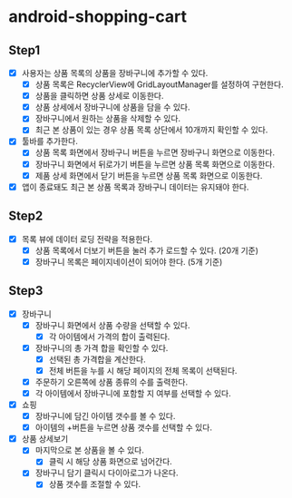 # android-shopping-cart

## Step1

- [x] 사용자는 상품 목록의 상품을 장바구니에 추가할 수 있다.
    - [x] 상품 목록은 RecyclerView에 GridLayoutManager를 설정하여 구현한다.
    - [x] 상품을 클릭하면 상품 상세로 이동한다.
    - [x] 상품 상세에서 장바구니에 상품을 담을 수 있다.
    - [x] 장바구니에서 원하는 상품을 삭제할 수 있다.
    - [x] 최근 본 상품이 있는 경우 상품 목록 상단에서 10개까지 확인할 수 있다.
- [x] 툴바를 추가한다.
    - [x] 상품 목록 화면에서 장바구니 버튼을 누르면 장바구니 화면으로 이동한다.
    - [x] 장바구니 화면에서 뒤로가기 버튼을 누르면 상품 목록 화면으로 이동한다.
    - [x] 제품 상세 화면에서 닫기 버튼을 누르면 상품 목록 화면으로 이동한다.
- [x] 앱이 종료돼도 최근 본 상품 목록과 장바구니 데이터는 유지돼야 한다.

## Step2

- [x] 목록 뷰에 데이터 로딩 전략을 적용한다.
    - [x] 상품 목록에서 더보기 버튼을 눌러 추가 로드할 수 있다. (20개 기준)
    - [x] 장바구니 목록은 페이지네이션이 되어야 한다. (5개 기준)

## Step3

- [x] 장바구니
    - [x] 장바구니 화면에서 상품 수량을 선택할 수 있다.
        - [x] 각 아이템에서 가격의 합이 출력된다.
    - [x] 장바구니의 총 가격 합을 확인할 수 있다.
        - [x] 선택된 총 가격합을 계산한다.
        - [x] 전체 버튼을 누를 시 해당 페이지의 전체 목록이 선택된다.
    - [x] 주문하기 오른쪽에 상품 종류의 수를 출력한다.
    - [x] 각 아이템에서 장바구니에 포함할 지 여부를 선택할 수 있다.

- [x] 쇼핑
    - [x] 장바구니에 담긴 아이템 갯수를 볼 수 있다.
    - [x] 아이템의 +버튼을 누르면 상품 갯수를 선택할 수 있다.

- [x] 상품 상세보기
    - [x] 마지막으로 본 상품을 볼 수 있다.
        - [x] 클릭 시 해당 상품 화면으로 넘어간다.
    - [x] 장바구니 담기 클릭시 다이아로그가 나온다.
        - [x] 상품 갯수를 조절할 수 있다.
